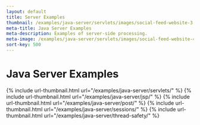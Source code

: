 ```yaml
---
layout: default
title: Server Examples
thumbnail: /examples/java-server/servlets/images/social-feed-website-3.png
meta-title: Java Server Examples
meta-description: Examples of server-side processing.
meta-image: /examples/java-server/servlets/images/social-feed-website-4.png
sort-key: 500
---
```


# Java Server Examples

{% include url-thumbnail.html url="/examples/java-server/servlets/" %}
{% include url-thumbnail.html url="/examples/java-server/jsp/" %}
{% include url-thumbnail.html url="/examples/java-server/post/" %}
{% include url-thumbnail.html url="/examples/java-server/sessions/" %}
{% include url-thumbnail.html url="/examples/java-server/thread-safety/" %}